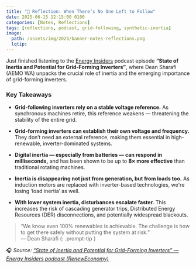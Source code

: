 ```yaml
---
title: "🔎 Reflection: When There’s No One Left to Follow"
date: 2025-06-15 12:15:00 0100
categories: [Notes, Reflections]
tags: [reflections, podcast, grid-following, synthetic-inertia]
image:
  path: /assets/img/2025/banner-notes-reflections.png
  lqtip:
---
```


Just finished listening to the [Energy Insiders](https://reneweconomy.com.au/) podcast episode **“State of Inertia and Potential for Grid-Forming Inverters”**, where Dean Sharafi (AEMO WA) unpacks the crucial role of inertia and the emerging importance of grid-forming inverters.

### Key Takeaways

- **Grid-following inverters rely on a stable voltage reference.** As synchronous machines retire, this reference weakens — threatening the stability of the entire grid.
    
- **Grid-forming inverters can establish their own voltage and frequency.** They don’t need an external reference, making them essential in high-renewable, inverter-dominated systems.
    
- **Digital inertia — especially from batteries — can respond in milliseconds,** and has been shown to be up to **8× more effective** than traditional rotating machines.
    
- **Inertia is disappearing not just from generation, but from loads too.** As induction motors are replaced with inverter-based technologies, we're losing ‘load inertia’ as well.
    
- **With lower system inertia, disturbances escalate faster.** This increases the risk of cascading generator trips, Distributed Energy Resources (DER) disconnections, and potentially widespread blackouts.

> “We know even 100% renewables is achievable. The challenge is how to get there safely without putting the system at risk.”  
> — Dean Sharafi
{: .prompt-tip }

🎧 *Source: [“State of Inertia and Potential for Grid-Forming Inverters” — Energy Insiders podcast (RenewEconomy)](https://podcasts.apple.com/se/podcast/energy-insiders-a-reneweconomy-podcast/id1198375045?i=1000488644044)*
